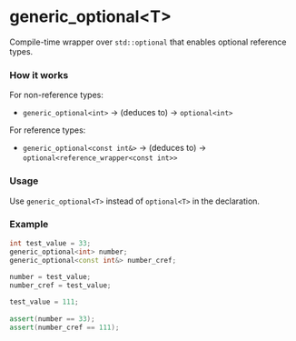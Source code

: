 # generic_optional&lt;T&gt;

Compile-time wrapper over `std::optional` that enables optional reference types.

### How it works

For non-reference types:
- `generic_optional<int>` &rarr; (deduces to) &rarr; `optional<int>`

For reference types:
- `generic_optional<const int&>` &rarr;  (deduces to) &rarr; `optional<reference_wrapper<const int>>`

### Usage

Use `generic_optional<T>` instead of `optional<T>` in the declaration.

### Example

```cpp
int test_value = 33;
generic_optional<int> number;
generic_optional<const int&> number_cref;
    
number = test_value;
number_cref = test_value;

test_value = 111;
    
assert(number == 33);
assert(number_cref == 111);
```
